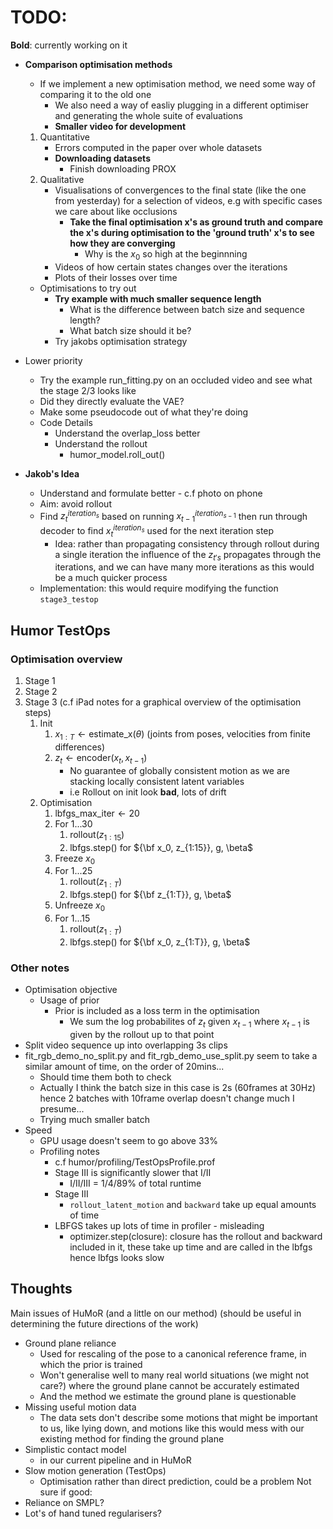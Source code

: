 

# TODO: 
**Bold**: currently working on it
- **Comparison optimisation methods**
    - If we implement a new optimisation method, we need some way of comparing it to the old one
        - We also need a way of easliy plugging in a different optimiser and generating the whole suite of evaluations
        - **Smaller video for development**
    1. Quantitative
        - Errors computed in the paper over whole datasets
        - **Downloading datasets**
            - Finish downloading PROX
    2. Qualitative
        - Visualisations of convergences to the final state (like the one from yesterday) for a selection of videos, e.g with specific cases we care about like occlusions
            - **Take the final optimisation x's as ground truth and compare the x's during optimisation to the 'ground truth' x's to see how they are converging**
                - Why is the $x_0$ so high at the beginnning
        - Videos of how certain states changes over the iterations
        - Plots of their losses over time
    - Optimisations to try out
        - **Try example with much smaller sequence length**
            - What is the difference between batch size and sequence length?
            - What batch size should it be?
        - Try jakobs optimisation strategy
- Lower priority
    - Try the example run_fitting.py on an occluded video and see what the stage 2/3 looks like 
    - Did they directly evaluate the VAE?
    - Make some pseudocode out of what they're doing
    - Code Details
        - Understand the overlap_loss better
        - Understand the rollout
            - humor_model.roll_out()


- **Jakob's Idea**
    - Understand and formulate better - c.f photo on phone
    - Aim: avoid rollout
    - Find $z_{t}^{iteration_{s}}$ based on running $x_{t-1}^{iteration_{s-1}}$ then run through decoder to find $x_{t}^{iteration_{s}}$ used for the next iteration step
        - Idea: rather than propagating consistency through rollout during a single iteration the influence of the $z_{t's}$ propagates through the iterations, and we can have many more iterations as this would be a much quicker process
    - Implementation: this would require modifying the function ```stage3_testop```


## Humor TestOps
### Optimisation overview
1. $\textsf{Stage 1}$
2. $\textsf{Stage 2}$
3. $\textsf{Stage 3}$ (c.f iPad notes for a graphical overview of the optimisation steps)
    1. $\textsf{Init}$
        1. $x_{1:T} \gets \textsf{estimate\_x}(\theta)$ (joints from poses, velocities from finite differences)
        2. $z_t \gets \textsf{encoder}(x_t, x_{t-1})$
            - No guarantee of globally consistent motion as we are stacking locally consistent latent variables
            - i.e Rollout on init look **bad**, lots of drift
    2. $\textsf{Optimisation}$
        1. $\textsf{lbfgs\_max\_iter} \gets 20$
        1. $\textsf{For } 1...30$
            1. $\textsf{rollout}(z_{1:15})$
            2. $\textsf{lbfgs.step}()$ for ${\bf x_0, z_{1:15}}, g, \beta$
        1. $\textsf{Freeze } x_0$
        1. $\textsf{For } 1...25$
            1. $\textsf{rollout}(z_{1:T})$
            2. $\textsf{lbfgs.step}()$ for ${\bf z_{1:T}}, g, \beta$
        1. $\textsf{Unfreeze } x_0$
        1. $\textsf{For } 1...15$
            1. $\textsf{rollout}(z_{1:T})$
            2. $\textsf{lbfgs.step}()$ for ${\bf x_0, z_{1:T}}, g, \beta$

### Other notes
- Optimisation objective
    - Usage of prior
        - Prior is included as a loss term in the optimisation
            - We sum the log probabilites of $z_t$ given $x_{t-1}$ where $x_{t-1}$ is given by the rollout up to that point
- Split video sequence up into overlapping 3s clips
- fit_rgb_demo_no_split.py and fit_rgb_demo_use_split.py seem to take a similar amount of time, on the order of 20mins...
    - Should time them both to check
    - Actually I think the batch size in this case is 2s (60frames at 30Hz) hence 2 batches with 10frame overlap doesn't change much I presume...
    - Trying much smaller batch
- Speed
    - GPU usage doesn't seem to go above 33%
    - Profiling notes
        - c.f humor/profiling/TestOpsProfile.prof
        - Stage III is significantly slower that I/II
            - I/II/III = 1/4/89% of total runtime
        - Stage III
            - ```rollout_latent_motion``` and ```backward``` take up equal amounts of time
        - LBFGS takes up lots of time in profiler - misleading
            - optimizer.step(closure): closure has the rollout and backward included in it, these take up time and are called in the lbfgs hence lbfgs looks slow



## Thoughts
Main issues of HuMoR (and a little on our method) (should be useful in determining the future directions of the work)
- Ground plane reliance 
    - Used for rescaling of the pose to a canonical reference frame, in which the prior is trained
    - Won't generalise well to many real world situations (we might not care?) where the ground plane cannot be accurately estimated
    - And the method we estimate the ground plane is questionable
- Missing useful motion data
    - The data sets don't describe some motions that might be important to us, like lying down, and motions like this would mess with our existing method for finding the ground plane
- Simplistic contact model
    - in our current pipeline and in HuMoR
- Slow motion generation (TestOps)
    - Optimisation rather than direct prediction, could be a problem
Not sure if good:
- Reliance on SMPL?
- Lot's of hand tuned regularisers?